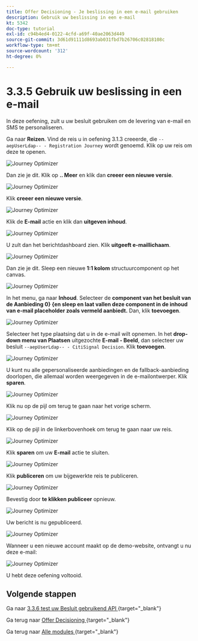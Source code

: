 ```yaml
---
title: Offer Decisioning - Je beslissing in een e-mail gebruiken
description: Gebruik uw beslissing in een e-mail
kt: 5342
doc-type: tutorial
exl-id: c94b4ed4-0122-4cfd-a69f-40ae2063d449
source-git-commit: 3d61d91111d8693ab031fbd7b26706c02818108c
workflow-type: tm+mt
source-wordcount: '312'
ht-degree: 0%

---
```


# 3.3.5 Gebruik uw beslissing in een e-mail

In deze oefening, zult u uw besluit gebruiken om de levering van e-mail en SMS te personaliseren.

Ga naar **Reizen**. Vind de reis u in oefening 3.1.3 creeerde, die `--aepUserLdap-- - Registration Journey` wordt genoemd. Klik op uw reis om deze te openen.

![ Journey Optimizer ](./images/emailoffer1.png)

Dan zie je dit. Klik op **.. Meer** en klik dan **creeer een nieuwe versie**.

![ Journey Optimizer ](./images/journey1.png)

Klik **creeer een nieuwe versie**.

![ Journey Optimizer ](./images/journey2.png)

Klik de **E-mail** actie en klik dan **uitgeven inhoud**.

![ Journey Optimizer ](./images/journey3.png)

U zult dan het berichtdashboard zien. Klik **uitgeeft e-maillichaam**.

![ Journey Optimizer ](./images/emailoffer2.png)

Dan zie je dit. Sleep een nieuwe **1:1 kolom** structuurcomponent op het canvas.

![ Journey Optimizer ](./images/emailoffer6.png)

In het menu, ga naar **Inhoud**. Selecteer de **component van het besluit van de Aanbieding 0&rbrace; &lbrace;en sleep en laat vallen deze component in de inhoud van e-mail placeholder zoals vermeld aanbiedt.** Dan, klik **toevoegen**.

![ Journey Optimizer ](./images/emailoffer7.png)

Selecteer het type plaatsing dat u in de e-mail wilt opnemen. In het **drop-down menu van Plaatsen** uitgezochte **E-mail - Beeld**, dan selecteer uw besluit `--aepUserLdap-- - CitiSignal Decision`. Klik **toevoegen**.

![ Journey Optimizer ](./images/emailoffer8.png)

U kunt nu alle gepersonaliseerde aanbiedingen en de fallback-aanbieding doorlopen, die allemaal worden weergegeven in de e-mailontwerper. Klik **sparen**.

![ Journey Optimizer ](./images/emailoffer9.png)

Klik nu op de pijl om terug te gaan naar het vorige scherm.

![ Journey Optimizer ](./images/emailoffer13.png)

Klik op de pijl in de linkerbovenhoek om terug te gaan naar uw reis.

![ Journey Optimizer ](./images/emailoffer14.png)

Klik **sparen** om uw **E-mail** actie te sluiten.

![ Journey Optimizer ](./images/emailoffer14a.png)

Klik **publiceren** om uw bijgewerkte reis te publiceren.

![ Journey Optimizer ](./images/emailoffer14b.png)

Bevestig door **te klikken publiceer** opnieuw.

![ Journey Optimizer ](./images/emailoffer15.png)

Uw bericht is nu gepubliceerd.

![ Journey Optimizer ](./images/emailoffer16.png)

Wanneer u een nieuwe account maakt op de demo-website, ontvangt u nu deze e-mail:

![ Journey Optimizer ](./images/emailoffer17.png)

U hebt deze oefening voltooid.

## Volgende stappen

Ga naar [ 3.3.6 test uw Besluit gebruikend API ](./ex6.md){target="_blank"}

Ga terug naar [ Offer Decisioning ](offer-decisioning.md){target="_blank"}

Ga terug naar [ Alle modules ](./../../../../overview.md){target="_blank"}
